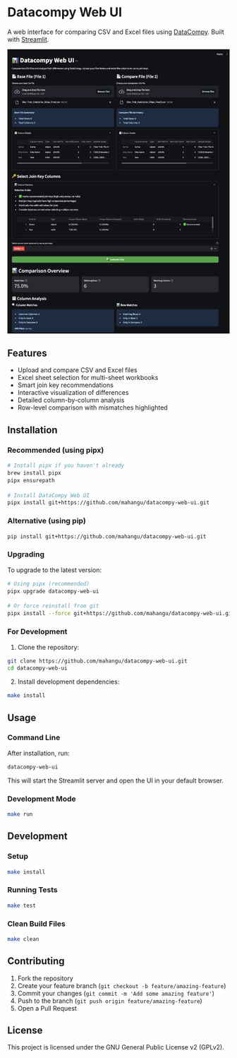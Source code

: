 # Datacompy Web UI

A web interface for comparing CSV and Excel files using [DataCompy](https://capitalone.github.io/datacompy/). Built with [Streamlit](https://streamlit.io/).

![DataCompy Web UI Screenshot](docs/images/datacompy-web-ui-screenshot.png)

## Features

- Upload and compare CSV and Excel files
- Excel sheet selection for multi-sheet workbooks
- Smart join key recommendations
- Interactive visualization of differences
- Detailed column-by-column analysis
- Row-level comparison with mismatches highlighted

## Installation

### Recommended (using pipx)

```bash
# Install pipx if you haven't already
brew install pipx
pipx ensurepath

# Install DataCompy Web UI
pipx install git+https://github.com/mahangu/datacompy-web-ui.git
```

### Alternative (using pip)

```bash
pip install git+https://github.com/mahangu/datacompy-web-ui.git
```

### Upgrading

To upgrade to the latest version:

```bash
# Using pipx (recommended)
pipx upgrade datacompy-web-ui

# Or force reinstall from git
pipx install --force git+https://github.com/mahangu/datacompy-web-ui.git
```

### For Development

1. Clone the repository:
```bash
git clone https://github.com/mahangu/datacompy-web-ui.git
cd datacompy-web-ui
```

2. Install development dependencies:
```bash
make install
```

## Usage

### Command Line

After installation, run:
```bash
datacompy-web-ui
```

This will start the Streamlit server and open the UI in your default browser.

### Development Mode

```bash
make run
```

## Development

### Setup

```bash
make install
```

### Running Tests

```bash
make test
```

### Clean Build Files

```bash
make clean
```

## Contributing

1. Fork the repository
2. Create your feature branch (`git checkout -b feature/amazing-feature`)
3. Commit your changes (`git commit -m 'Add some amazing feature'`)
4. Push to the branch (`git push origin feature/amazing-feature`)
5. Open a Pull Request

## License

This project is licensed under the GNU General Public License v2 (GPLv2). 
